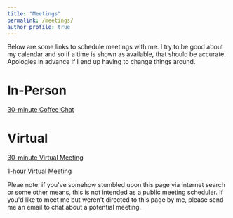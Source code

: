 ```yaml
---
title: "Meetings"
permalink: /meetings/
author_profile: true
---
```

Below are some links to schedule meetings with me. I try to be good about my calendar and so if a time is shown as available, that should be accurate. Apologies in advance if I end up having to change things around.

# In-Person
[30-minute Coffee Chat](https://calendly.com/johnbasl/coffee-and-chat)

# Virtual
[30-minute Virtual Meeting](https://calendly.com/johnbasl/zoom-meeting-with-john)

[1-hour Virtual Meeting](https://calendly.com/johnbasl/zoom-meeting-with-john)

Pleae note: if you've somehow stumbled upon this page via internet search or some other means, this is not intended as a public meeting scheduler. If you'd like to meet me but weren't directed to this page by me, please send me an email to chat about a potential meeting.
